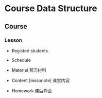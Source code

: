 # Course Data Structure


## Course

### Lesson

- Registed students
- Schedule

- Material              预习材料
- Content   [lessonote] 课堂内容
- Homework              课后作业





